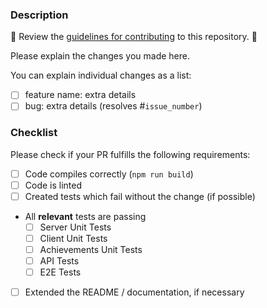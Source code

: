 ### Description
🚨 Review the [guidelines for contributing](../CONTRIBUTING.md) to this repository. 🚨

Please explain the changes you made here.

You can explain individual changes as a list:

- [ ] feature name: extra details
- [ ] bug: extra details (resolves #`issue_number`)

### Checklist
Please check if your PR fulfills the following requirements:
- [ ] Code compiles correctly (`npm run build`)
- [ ] Code is linted
- [ ] Created tests which fail without the change (if possible) 
- All **relevant** tests are passing
  - [ ] Server Unit Tests
  - [ ] Client Unit Tests
  - [ ] Achievements Unit Tests
  - [ ] API Tests
  - [ ] E2E Tests
- [ ] Extended the README / documentation, if necessary